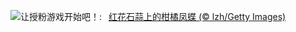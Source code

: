 ![](https://www.bing.com/th?id=OHR.AsianSwallowtail_ZH-CN7442263508_UHD.jpg&w=1000)让授粉游戏开始吧！:&nbsp;&ensp;[红花石蒜上的柑橘凤蝶 (© lzh/Getty Images)](https://www.bing.com/th?id=OHR.AsianSwallowtail_ZH-CN7442263508_UHD.jpg)
<br><br/>
